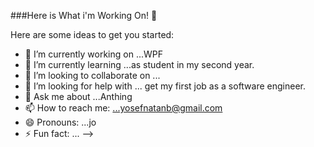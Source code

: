 ###Here is What i'm Working On! 👋

Here are some ideas to get you started:

- 🔭 I’m currently working on ...WPF
- 🌱 I’m currently learning ...as student in my second year.
- 👯 I’m looking to collaborate on ...
- 🤔 I’m looking for help with ... get my first job as a software engineer.
- 💬 Ask me about ...Anthing
- 📫 How to reach me: ...yosefnatanb@gmail.com
- 😄 Pronouns: ...jo
- ⚡ Fun fact: ...
-->

